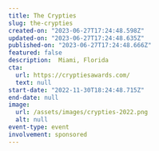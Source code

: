 ```yaml
---
title: The Crypties
slug: the-crypties
created-on: "2023-06-27T17:24:48.598Z"
updated-on: "2023-06-27T17:24:48.635Z"
published-on: "2023-06-27T17:24:48.666Z"
featured: false
description:  Miami, Florida
cta:
  url: https://cryptiesawards.com/
  text: null
start-date: "2022-11-30T18:24:48.715Z"
end-date: null
image:
  url: /assets/images/crypties-2022.png
  alt: null
event-type: event
involvement: sponsored
---
```

